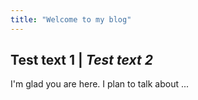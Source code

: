 ```yaml
---
title: "Welcome to my blog" 
---
```

Test text 1 | <i> Test text 2 </i>
---

I'm glad you are here. I plan to talk about ...
